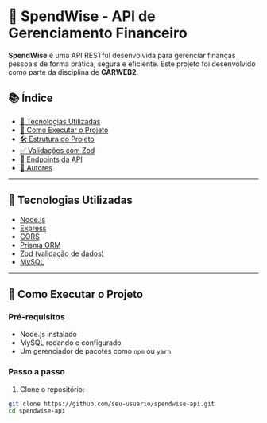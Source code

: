 # 💸 SpendWise - API de Gerenciamento Financeiro

**SpendWise** é uma API RESTful desenvolvida para gerenciar finanças pessoais de forma prática, segura e eficiente. Este projeto foi desenvolvido como parte da disciplina de **CARWEB2**.

## 📚 Índice

- [🔧 Tecnologias Utilizadas](#-tecnologias-utilizadas)
- [🚀 Como Executar o Projeto](#-como-executar-o-projeto)
- [🛠 Estrutura do Projeto](#-estrutura-do-projeto)
- [✅ Validações com Zod](#-validações-com-zod)
- [🔗 Endpoints da API](#-endpoints-da-api)
- [👥 Autores](#-autores)

---

## 🔧 Tecnologias Utilizadas

- [Node.js](https://nodejs.org/)
- [Express](https://expressjs.com/)
- [CORS](https://www.npmjs.com/package/cors)
- [Prisma ORM](https://www.prisma.io/)
- [Zod (validação de dados)](https://zod.dev/)
- [MySQL](https://www.mysql.com/)

---

## 🚀 Como Executar o Projeto

### Pré-requisitos

- Node.js instalado
- MySQL rodando e configurado
- Um gerenciador de pacotes como `npm` ou `yarn`

### Passo a passo

1. Clone o repositório:

```bash
git clone https://github.com/seu-usuario/spendwise-api.git
cd spendwise-api
```
